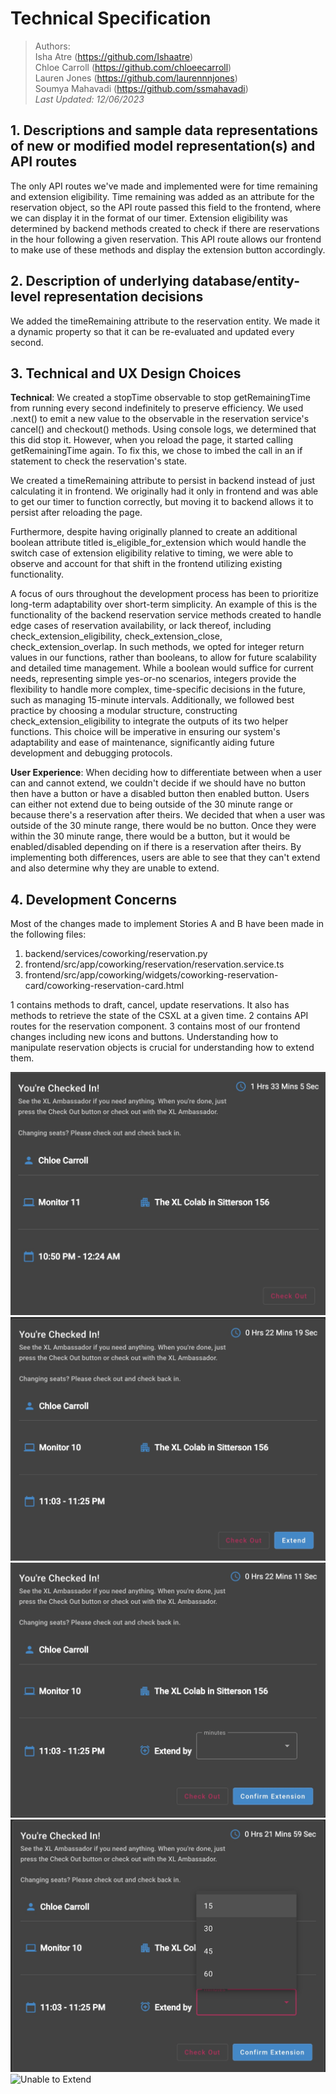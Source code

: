 # Technical Specification

> Authors: <br>Isha Atre (https://github.com/Ishaatre) <br>Chloe Carroll (https://github.com/chloeecarroll) <br>Lauren Jones (https://github.com/laurennnjones) <br>Soumya Mahavadi (https://github.com/ssmahavadi) <br>_Last Updated: 12/06/2023_

## 1. Descriptions and sample data representations of new or modified model representation(s) and API routes

The only API routes we've made and implemented were for time remaining and extension eligibility. Time remaining was added as an attribute for the reservation object, so the API route passed this field to the frontend, where we can display it in the format of our timer. Extension eligibility was determined by backend methods created to check if there are reservations in the hour following a given reservation. This API route allows our frontend to make use of these methods and display the extension button accordingly.

## 2. Description of underlying database/entity-level representation decisions

We added the timeRemaining attribute to the reservation entity. We made it a dynamic property so that it can be re-evaluated and updated every second.

## 3. Technical and UX Design Choices

**Technical**:
We created a stopTime observable to stop getRemainingTime from running every second indefinitely to preserve efficiency. We used .next() to emit a new value to the observable in the reservation service's cancel() and checkout() methods. Using console logs, we determined that this did stop it. However, when you reload the page, it started calling getRemainingTime again. To fix this, we chose to imbed the call in an if statement to check the reservation's state.

We created a timeRemaining attribute to persist in backend instead of just calculating it in frontend. We originally had it only in frontend and was able to get our timer to function correctly, but moving it to backend allows it to persist after reloading the page.

Furthermore, despite having originally planned to create an additional boolean attribute titled is_eligible_for_extension which would handle the switch case of extension eligibility relative to timing, we were able to observe and account for that shift in the frontend utilizing existing functionality.

A focus of ours throughout the development process has been to prioritize long-term adaptability over short-term simplicity. An example of this is the functionality of the backend reservation service methods created to handle edge cases of reservation availability, or lack thereof, including check_extension_eligibility, check_extension_close, check_extension_overlap. In such methods, we opted for integer return values in our functions, rather than booleans, to allow for future scalability and detailed time management. While a boolean would suffice for current needs, representing simple yes-or-no scenarios, integers provide the flexibility to handle more complex, time-specific decisions in the future, such as managing 15-minute intervals. Additionally, we followed best practice by choosing a modular structure, constructing check_extension_eligibility to integrate the outputs of its two helper functions. This choice will be imperative in ensuring our system's adaptability and ease of maintenance, significantly aiding future development and debugging protocols.

**User Experience**:
When deciding how to differentiate between when a user can and cannot extend, we couldn't decide if we should have no button then have a button or have a disabled button then enabled button. Users can either not extend due to being outside of the 30 minute range or because there's a reservation after theirs. We decided that when a user was outside of the 30 minute range, there would be no button. Once they were within the 30 minute range, there would be a button, but it would be enabled/disabled depending on if there is a reservation after theirs. By implementing both differences, users are able to see that they can't extend and also determine why they are unable to extend.

## 4. Development Concerns

Most of the changes made to implement Stories A and B have been made in the following files:

1. backend/services/coworking/reservation.py
2. frontend/src/app/coworking/reservation/reservation.service.ts
3. frontend/src/app/coworking/widgets/coworking-reservation-card/coworking-reservation-card.html

1 contains methods to draft, cancel, update reservations. It also has methods to retrieve the state of the CSXL at a given time. 2 contains API routes for the reservation component. 3 contains most of our frontend changes including new icons and buttons. Understanding how to manipulate reservation objects is crucial for understanding how to extend them.

![Checked In](images/checkedin.jpg)
![Able to Extend](images/canextend.jpg)
![After Clicking Extend](images/emptydropdownfield.jpg)
![After Clicking In Dropdown](images/viewintervals.jpg)
![Unable to Extend](images/cantextend.jpg)
